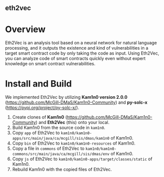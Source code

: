 ## eth2vec

# Overview
Eth2Vec is an analysis tool based on a neural network for natural language processing, and it outputs the existence and kind of vulnerabilities in a target smart contract code by only taking the code as input. 
Using Eth2Vec, you can analyze code of smart contracts quickly even without expert knowledge on smart contract vulnerabilities.


# Install and Build
We implemented Eth2Vec by utilizing **Kam1n0 version 2.0.0** (https://github.com/McGill-DMaS/Kam1n0-Community) and **py-solc-x** (https://pypi.org/project/py-solc-x/). 

1. Create clones of **Kam1n0** (https://github.com/McGill-DMaS/Kam1n0-Community) and **Eth2Vec** (this) onto your local.
2. Build Kam1n0 from the source code in `kam1n0`.
3. Copy `app` of Eth2Vec to `kam1n0/kam1n0-apps/src/main/java/ca/mcgill/sis/dmas/kam1n0` of Kam1n0.
4. Copy `bin` of Eth2Vec to `kam1n0/kam1n0-resources` of Kam1n0.
5. Copy a file in `commons` of Eth2Vec to `kam1n0/kam1n0-commons/src/main/java/ca/mcgill/sis/dmas/env` of Kam1n0.
6. Copy `js` of Eth2Vec to `kam1n0/kam1n0-apps/target/classes/static` of Kam1n0.
7. Rebuild Kam1n0 with the copied files of Eth2Vec.
